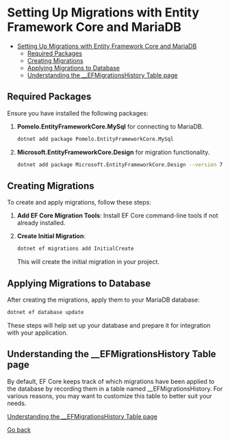 # Setting Up Migrations with Entity Framework Core and MariaDB

- [Setting Up Migrations with Entity Framework Core and MariaDB](#setting-up-migrations-with-entity-framework-core-and-mariadb)
  - [Required Packages](#required-packages)
  - [Creating Migrations](#creating-migrations)
  - [Applying Migrations to Database](#applying-migrations-to-database)
  - [Understanding the \_\_EFMigrationsHistory Table page](#understanding-the-__efmigrationshistory-table-page)


## Required Packages
Ensure you have installed the following packages:

1. **Pomelo.EntityFrameworkCore.MySql** for connecting to MariaDB.
   ```bash
   dotnet add package Pomelo.EntityFrameworkCore.MySql
   ```

2. **Microsoft.EntityFrameworkCore.Design** for migration functionality.
   ```bash
   dotnet add package Microsoft.EntityFrameworkCore.Design --version 7.0.0
   ```

## Creating Migrations
To create and apply migrations, follow these steps:

1. **Add EF Core Migration Tools**: Install EF Core command-line tools if not already installed.

2. **Create Initial Migration**:
   ```bash
   dotnet ef migrations add InitialCreate
   ```

   This will create the initial migration in your project.

## Applying Migrations to Database
After creating the migrations, apply them to your MariaDB database:

   ```bash
   dotnet ef database update
   ```

These steps will help set up your database and prepare it for integration with your application.

## Understanding the __EFMigrationsHistory Table page
By default, EF Core keeps track of which migrations have been applied to the database by recording them in a table named __EFMigrationsHistory. For various reasons, you may want to customize this table to better suit your needs.

[Understanding the __EFMigrationsHistory Table page](__efmigrationshistory-table/__efmigrationshistory-table.md)


[Go back](../setting-up-infrastructure.md#setting-up-migrations-with-entity-framework-core-and-mariadb)
